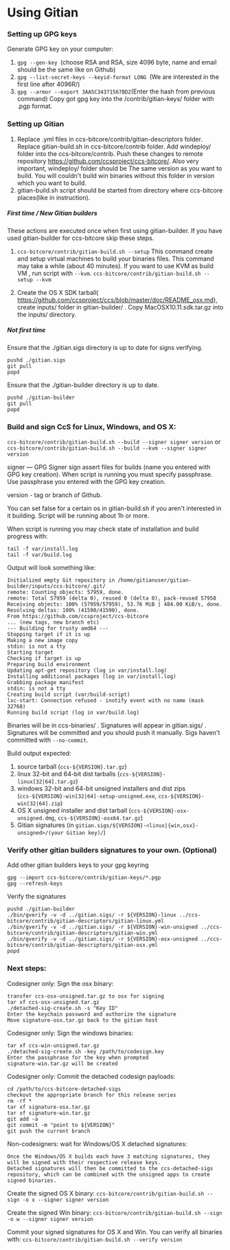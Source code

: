 Using Gitian
====================
### Setting up GPG keys
Generate GPG key on your computer:
1. ```gpg --gen-key ```(choose RSA and RSA, size 4096 byte, name and email should be the same like on Github)
2. ```gpg --list-secret-keys --keyid-format LONG ```(We are interested in the first line after 4096R/)
3. ```gpg --armor --export 3AA5C34371567BD2```(Enter the hash from previous command)
Copy got gpg key into the /contrib/gitian-keys/ folder with .pgp format.
### Setting up Gitian
1. Replace .yml files in ccs-bitcore/contrib/gitian-descriptors folder. Replace gitian-build.sh in ccs-bitcore/contrib folder. Add windeploy/ folder into the ccs-bitcore/contrib. Push these changes to remote repository https://github.com/ccsproject/ccs-bitcore/. Also very important, windeploy/ folder should be The same version as you want to build. You will couldn't build win binaries without this folder in version which you want to build.
2. gitian-build.sh script should be started from directory where ccs-bitcore places(like in instruction).
##### First time / New Gitian builders
These actions are executed once when first using gitian-builder. If you have used gitian-builder for ccs-bitcore skip these steps.
1. ```ccs-bitcore/contrib/gitian-build.sh --setup``` This command create and setup virtual machines to build your binaries files. This command may take a while (about 40 minutes). If you want to use KVM as build VM , run script with ```--kvm```.
    ```ccs-bitcore/contrib/gitian-build.sh --setup --kvm```

2. Create the OS X SDK tarball( https://github.com/ccsproject/ccs/blob/master/doc/README_osx.md), create inputs/ folder in gitian-builder/ . Copy MacOSX10.11.sdk.tar.gz into the inputs/ directory.
##### Not first time
Ensure that the ./gitian.sigs directory is up to date for signs verifying.

    pushd ./gitian.sigs
    git pull
    popd

Ensure that the ./gitian-builder directory is up to date.

    pushd ./gitian-builder
    git pull
    popd

### Build and sign CcS for Linux, Windows, and OS X:

  ```ccs-bitcore/contrib/gitian-build.sh --build --signer signer version``` or
  ```ccs-bitcore/contrib/gitian-build.sh --build --kvm --signer signer version```

signer — GPG Signer sign assert files for builds (name you entered with GPG key creation). When script is running you must specify passphrase. Use passphrase you entered with the GPG key creation.

version - tag or branch of Github.

You can set false for a certain os in gitian-build.sh if you aren't interested in it building.
Script will be running about 1h or more.

When script is running you may check state of installation and build progress with:

    tail -f var/install.log
    tail -f var/build.log

Output will look something like:

    Initialized empty Git repository in /home/gitianuser/gitian-builder/inputs/ccs-bitcore/.git/
    remote: Counting objects: 57959, done.
    remote: Total 57959 (delta 0), reused 0 (delta 0), pack-reused 57958
    Receiving objects: 100% (57959/57959), 53.76 MiB | 484.00 KiB/s, done.
    Resolving deltas: 100% (41590/41590), done.
    From https://github.com/ccsproject/ccs-bitcore
    ... (new tags, new branch etc)
    --- Building for trusty amd64 ---
    Stopping target if it is up
    Making a new image copy
    stdin: is not a tty
    Starting target
    Checking if target is up
    Preparing build environment
    Updating apt-get repository (log in var/install.log)
    Installing additional packages (log in var/install.log)
    Grabbing package manifest
    stdin: is not a tty
    Creating build script (var/build-script)
    lxc-start: Connection refused - inotify event with no name (mask 32768)
    Running build script (log in var/build.log)


Binaries will be in ccs-binaries/ . Signatures will appear in gitian.sigs/ . Signatures will be committed and you should push it manually. Sigs haven't committed with ```--no-commit```.

Build output expected:

  1. source tarball (`ccs-${VERSION}.tar.gz`)
  2. linux 32-bit and 64-bit dist tarballs (`ccs-${VERSION}-linux[32|64].tar.gz`)
  3. windows 32-bit and 64-bit unsigned installers and dist zips (`ccs-${VERSION}-win[32|64]-setup-unsigned.exe`, `ccs-${VERSION}-win[32|64].zip`)
  4. OS X unsigned installer and dist tarball (`ccs-${VERSION}-osx-unsigned.dmg`, `ccs-${VERSION}-osx64.tar.gz`)
  5. Gitian signatures (in `gitian.sigs/${VERSION}-<linux|{win,osx}-unsigned>/(your Gitian key)/`)

### Verify other gitian builders signatures to your own. (Optional)

Add other gitian builders keys to your gpg keyring

    gpg --import ccs-bitcore/contrib/gitian-keys/*.pgp
    gpg --refresh-keys

Verify the signatures

    pushd ./gitian-builder
    ./bin/gverify -v -d ../gitian.sigs/ -r ${VERSION}-linux ../ccs-bitcore/contrib/gitian-descriptors/gitian-linux.yml
    ./bin/gverify -v -d ../gitian.sigs/ -r ${VERSION}-win-unsigned ../ccs-bitcore/contrib/gitian-descriptors/gitian-win.yml
    ./bin/gverify -v -d ../gitian.sigs/ -r ${VERSION}-osx-unsigned ../ccs-bitcore/contrib/gitian-descriptors/gitian-osx.yml
    popd

### Next steps:

Codesigner only: Sign the osx binary:

    transfer ccs-osx-unsigned.tar.gz to osx for signing
    tar xf ccs-osx-unsigned.tar.gz
    ./detached-sig-create.sh -s "Key ID"
    Enter the keychain password and authorize the signature
    Move signature-osx.tar.gz back to the gitian host

Codesigner only: Sign the windows binaries:

    tar xf ccs-win-unsigned.tar.gz
    ./detached-sig-create.sh -key /path/to/codesign.key
    Enter the passphrase for the key when prompted
    signature-win.tar.gz will be created

Codesigner only: Commit the detached codesign payloads:

    cd /path/to/ccs-bitcore-detached-sigs
    checkout the appropriate branch for this release series
    rm -rf *
    tar xf signature-osx.tar.gz
    tar xf signature-win.tar.gz
    git add -a
    git commit -m "point to ${VERSION}"
    git push the current branch

Non-codesigners: wait for Windows/OS X detached signatures:

    Once the Windows/OS X builds each have 3 matching signatures, they will be signed with their respective release keys.
    Detached signatures will then be committed to the ccs-detached-sigs repository, which can be combined with the unsigned apps to create signed binaries.
Create the signed OS X binary:
```ccs-bitcore/contrib/gitian-build.sh --sign -o x --signer signer version```

Create the signed Win binary:
```ccs-bitcore/contrib/gitian-build.sh --sign -o w --signer signer version```

Commit your signed signatures for OS X and Win.
You can verify all binaries with:
```ccs-bitcore/contrib/gitian-build.sh --verify version```
